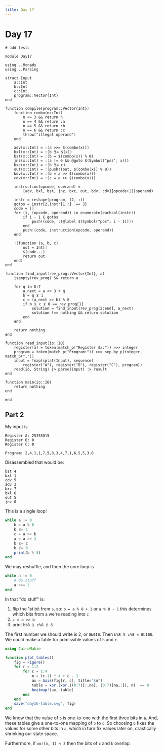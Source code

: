 ```yaml
---
title: Day 17
---
```


# Day 17

``` {.julia file=test/Day17Spec.jl}
# add tests
```

``` {.julia file=src/Day17.jl}
module Day17

using ..Monads
using ..Parsing

struct Input
    a::Int
    b::Int
    c::Int
    program::Vector{Int}
end

function compile(program::Vector{Int})
    function combo(n::Int)
        n <= 3 && return n
        n == 4 && return :a
        n == 5 && return :b
        n == 6 && return :c
        throw("illegal operand")
    end

    adv(x::Int) = :(a >>= $(combo(x)))
    bxl(x::Int) = :(b ⊻= $(x))
    bst(x::Int) = :(b = $(combo(x)) % 8)
    jnz(x::Int) = :(a != 0 && @goto $(Symbol("pos", x)))
    bxc(x::Int) = :(b ⊻= c)
    out(x::Int) = :(push!(out, $(combo(x)) % 8))
    bdv(x::Int) = :(b = a >> $(combo(x)))
    cdv(x::Int) = :(c = a >> $(combo(x)))

    instruction(opcode, operand) =
        [adv, bxl, bst, jnz, bxc, out, bdv, cdv][opcode+1](operand)

    instr = reshape(program, (2, :))
    gotos = instr[2,instr[1,:] .== 3]
    code = []
    for (i, (opcode, operand)) in enumerate(eachcol(instr))
        if i - 1 ∈ gotos
            push!(code, :(@label $(Symbol("pos", i - 1))))
        end
        push!(code, instruction(opcode, operand))
    end

    :(function (a, b, c)
        out = Int[]
        $(code...)
        return out
    end)
end

function find_input(rev_prog::Vector{Int}, a)
    isempty(rev_prog) && return a

    for q in 0:7
        a_next = a << 3 + q
        b = q ⊻ 1
        c = (a_next >> b) % 8
        if b ⊻ c ⊻ 6 == rev_prog[1]
            solution = find_input(rev_prog[2:end], a_next)
            solution !== nothing && return solution
        end
    end

    return nothing
end

function read_input(io::IO)
    register(a) = token(match_p("Register $a:")) >>> integer
    program = token(match_p("Program:")) >>> sep_by_p(integer, match_p(","))
    input = fmap(splat(Input), sequence(
        register("A"), register("B"), register("C"), program))
    read(io, String) |> parse(input) |> result
end

function main(io::IO)
    return nothing
end

end
```

## Part 2

My input is

```
Register A: 25358015
Register B: 0
Register C: 0

Program: 2,4,1,1,7,5,0,3,4,7,1,6,5,5,3,0
```

Disassembled that would be:

```
bst 4
bxl 1
cdv 5
adv 3
bxc 7
bxl 6
out 5
jnz 0
```

This is a single loop!

```julia
while a != 0
    b = a % 8
    b ⊻= 1
    c = a >> b
    a = a >> 3
    b ⊻= c
    b ⊻= 6
    print(b % 8)
end
```

We may reshuffle, and then the core loop is

```julia
while a != 0
    # do stuff
    a >>= 3
end
```

In that "do stuff" is:

1. flip the 1st bit from `a`, so: `b = a % 8 + 1` or `a % 8 - 1`
   this determines which bits from `a` we're reading into `c`
2. `c = a >> b`
3. print `b%8 ⊻ c%8 ⊻ 6`

The first number we should write is 2, or `0b010`. Then `b%8 ⊻ c%8 = 0b100`. We could make a table for admissible values of `b` and `c`.

```julia
using CairoMakie

function plot_tables()
    fig = Figure()
    for r = 1:2
        for c = 1:4
            n = (r-1) * 4 + c - 1
            ax = Axis(fig[r, c], title="$n")
            table = xor.(xor.((0:7)[:,na], (0:7)[na,:]), n) .== 0
            heatmap!(ax, table)
        end
    end
    save("day16-table.svg", fig)
end
```

We know that the value of `b` is one-to-one with the first three bits in `a`. And, these tables give a one-to-one mapping of `b` to `c`. So choosing `b` fixes the values for some other bits in `a`, which in turn fix values later on, drastically shrinking our state space.

Furthermore, if `xor(b, 1) < 3` then the bits of `c` and `b` overlap.
